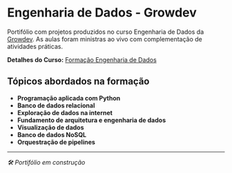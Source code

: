 # Engenharia de Dados - Growdev

Portifólio com projetos produzidos no curso Engenharia de Dados da [Growdev](https://www.growdev.com.br/). As aulas foram ministras ao vivo com complementação de atividades práticas.

**Detalhes do Curso:** [Formação Engenharia de Dados](https://www.growdev.com.br/formacoes/engenharia-de-dados)

## Tópicos abordados na formação

- **Programação aplicada com Python**
- **Banco de dados relacional**
- **Exploração de dados na internet**
- **Fundamento de arquitetura e engenharia de dados**
- **Visualização de dados**
- **Banco de dados NoSQL**
- **Orquestração de pipelines**

---

_🛠️ Portifólio em construção_

